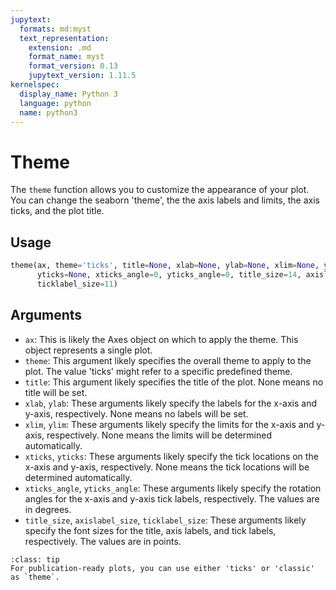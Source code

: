 ```yaml
---
jupytext:
  formats: md:myst
  text_representation:
    extension: .md
    format_name: myst
    format_version: 0.13
    jupytext_version: 1.11.5
kernelspec:
  display_name: Python 3
  language: python
  name: python3
---
```


# Theme

The `theme` function allows you to customize the appearance of your plot. You can change the seaborn 'theme', the the axis labels and limits, the axis ticks, and the plot title.

## Usage
```python
theme(ax, theme='ticks', title=None, xlab=None, ylab=None, xlim=None, ylim=None, xticks=None, 
      yticks=None, xticks_angle=0, yticks_angle=0, title_size=14, axislabel_size=12, 
      ticklabel_size=11)
```

## Arguments

- `ax`: This is likely the Axes object on which to apply the theme. This object represents a single plot.
- `theme`: This argument likely specifies the overall theme to apply to the plot. The value 'ticks' might refer to a specific predefined theme.
- `title`: This argument likely specifies the title of the plot. None means no title will be set.
- `xlab`, `ylab`: These arguments likely specify the labels for the x-axis and y-axis, respectively. None means no labels will be set.
- `xlim`, `ylim`: These arguments likely specify the limits for the x-axis and y-axis, respectively. None means the limits will be determined automatically.
- `xticks`, `yticks`: These arguments likely specify the tick locations on the x-axis and y-axis, respectively. None means the tick locations will be determined automatically.
- `xticks_angle`, `yticks_angle`: These arguments likely specify the rotation angles for the x-axis and y-axis tick labels, respectively. The values are in degrees.
- `title_size`, `axislabel_size`, `ticklabel_size`: These arguments likely specify the font sizes for the title, axis labels, and tick labels, respectively. The values are in points.

`````{admonition} Tip
:class: tip
For publication-ready plots, you can use either 'ticks' or 'classic' as `theme`.
`````
